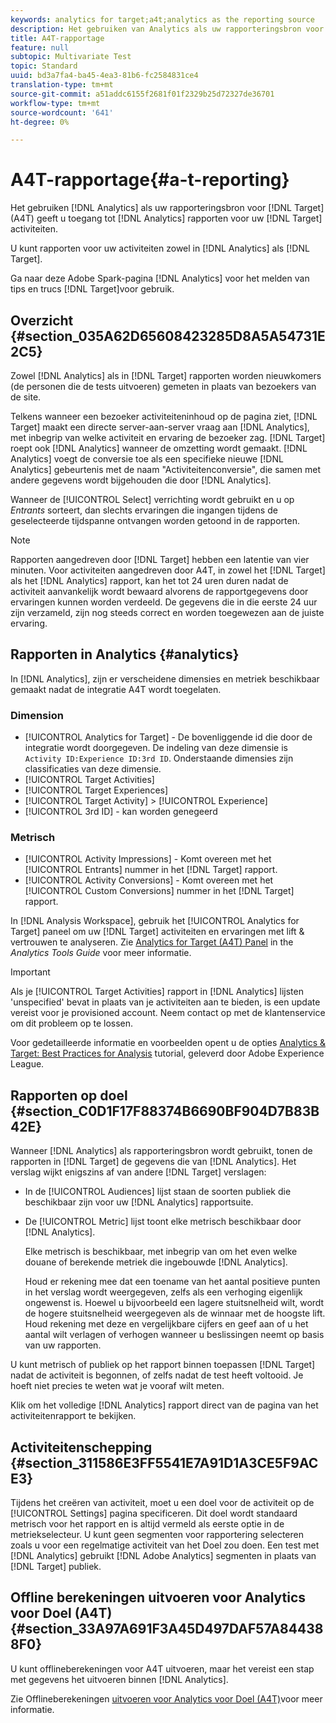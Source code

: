 ```yaml
---
keywords: analytics for target;a4t;analytics as the reporting source
description: Het gebruiken van Analytics als uw rapporteringsbron voor Doel (A4T) geeft u toegang tot de rapporten van Analytics voor uw activiteiten van het Doel.
title: A4T-rapportage
feature: null
subtopic: Multivariate Test
topic: Standard
uuid: bd3a7fa4-ba45-4ea3-81b6-fc2584831ce4
translation-type: tm+mt
source-git-commit: a51addc6155f2681f01f2329b25d72327de36701
workflow-type: tm+mt
source-wordcount: '641'
ht-degree: 0%

---
```



# A4T-rapportage{#a-t-reporting}

Het gebruiken [!DNL Analytics] als uw rapporteringsbron voor [!DNL Target] (A4T) geeft u toegang tot [!DNL Analytics] rapporten voor uw [!DNL Target] activiteiten.

U kunt rapporten voor uw activiteiten zowel in [!DNL Analytics] als [!DNL Target].

Ga naar deze Adobe Spark-pagina [!DNL Analytics] voor het melden van tips en trucs [!DNL Target]voor [](https://spark.adobe.com/page/Lo3Spm4oBOvwF/)gebruik.

## Overzicht {#section_035A62D65608423285D8A5A54731E2C5}

Zowel [!DNL Analytics] als in [!DNL Target] rapporten worden nieuwkomers (de personen die de tests uitvoeren) gemeten in plaats van bezoekers van de site.

Telkens wanneer een bezoeker activiteiteninhoud op de pagina ziet, [!DNL Target] maakt een directe server-aan-server vraag aan [!DNL Analytics], met inbegrip van welke activiteit en ervaring de bezoeker zag. [!DNL Target] roept ook [!DNL Analytics] wanneer de omzetting wordt gemaakt. [!DNL Analytics] voegt de conversie toe als een specifieke nieuwe [!DNL Analytics] gebeurtenis met de naam &quot;Activiteitenconversie&quot;, die samen met andere gegevens wordt bijgehouden die door [!DNL Analytics].

Wanneer de [!UICONTROL Select] verrichting wordt gebruikt en u op *Entrants* sorteert, dan slechts ervaringen die ingangen tijdens de geselecteerde tijdspanne ontvangen worden getoond in de rapporten.

>[!NOTE]
>
>Rapporten aangedreven door [!DNL Target] hebben een latentie van vier minuten. Voor activiteiten aangedreven door A4T, in zowel het [!DNL Target] als het [!DNL Analytics] rapport, kan het tot 24 uren duren nadat de activiteit aanvankelijk wordt bewaard alvorens de rapportgegevens door ervaringen kunnen worden verdeeld. De gegevens die in die eerste 24 uur zijn verzameld, zijn nog steeds correct en worden toegewezen aan de juiste ervaring.

## Rapporten in Analytics {#analytics}

In [!DNL Analytics], zijn er verscheidene dimensies en metriek beschikbaar gemaakt nadat de integratie A4T wordt toegelaten.

### Dimension

* [!UICONTROL Analytics for Target] - De bovenliggende id die door de integratie wordt doorgegeven. De indeling van deze dimensie is `Activity ID:Experience ID:3rd ID`. Onderstaande dimensies zijn classificaties van deze dimensie.
* [!UICONTROL Target Activities]
* [!UICONTROL Target Experiences]
* [!UICONTROL Target Activity] > [!UICONTROL Experience]
* [!UICONTROL 3rd ID] - kan worden genegeerd

### Metrisch

* [!UICONTROL Activity Impressions] - Komt overeen met het [!UICONTROL Entrants] nummer in het [!DNL Target] rapport.
* [!UICONTROL Activity Conversions] - Komt overeen met het [!UICONTROL Custom Conversions] nummer in het [!DNL Target] rapport.

In [!DNL Analysis Workspace], gebruik het [!UICONTROL Analytics for Target] paneel om uw [!DNL Target] activiteiten en ervaringen met lift &amp; vertrouwen te analyseren. Zie [Analytics for Target (A4T) Panel](https://docs.adobe.com/content/help/en/analytics/analyze/analysis-workspace/panels/a4t-panel.html) in the *Analytics Tools Guide* voor meer informatie.

>[!IMPORTANT]
>
>Als je [!UICONTROL Target Activities] rapport in [!DNL Analytics] lijsten &#39;unspecified&#39; bevat in plaats van je activiteiten aan te bieden, is een update vereist voor je provisioned account. Neem contact op met de klantenservice om dit probleem op te lossen.

Voor gedetailleerde informatie en voorbeelden opent u de opties [Analytics &amp; Target: Best Practices for Analysis](https://spark.adobe.com/page/Lo3Spm4oBOvwF/) tutorial, geleverd door Adobe Experience League.

## Rapporten op doel {#section_C0D1F17F88374B6690BF904D7B83B42E}

Wanneer [!DNL Analytics] als rapporteringsbron wordt gebruikt, tonen de rapporten in [!DNL Target] de gegevens die van [!DNL Analytics]. Het verslag wijkt enigszins af van andere [!DNL Target] verslagen:

* In de [!UICONTROL Audiences] lijst staan de soorten publiek die beschikbaar zijn voor uw [!DNL Analytics] rapportsuite.
* De [!UICONTROL Metric] lijst toont elke metrisch beschikbaar door [!DNL Analytics].

   Elke metrisch is beschikbaar, met inbegrip van om het even welke douane of berekende metriek die ingebouwde [!DNL Analytics].

   Houd er rekening mee dat een toename van het aantal positieve punten in het verslag wordt weergegeven, zelfs als een verhoging eigenlijk ongewenst is. Hoewel u bijvoorbeeld een lagere stuitsnelheid wilt, wordt de hogere stuitsnelheid weergegeven als de winnaar met de hoogste lift. Houd rekening met deze en vergelijkbare cijfers en geef aan of u het aantal wilt verlagen of verhogen wanneer u beslissingen neemt op basis van uw rapporten.

U kunt metrisch of publiek op het rapport binnen toepassen [!DNL Target] nadat de activiteit is begonnen, of zelfs nadat de test heeft voltooid. Je hoeft niet precies te weten wat je vooraf wilt meten.

Klik om het volledige [!DNL Analytics] rapport direct van de pagina van het activiteitenrapport te bekijken.

## Activiteitenschepping {#section_311586E3FF5541E7A91D1A3CE5F9ACE3}

Tijdens het creëren van activiteit, moet u een doel voor de activiteit op de [!UICONTROL Settings] pagina specificeren. Dit doel wordt standaard metrisch voor het rapport en is altijd vermeld als eerste optie in de metriekselecteur. U kunt geen segmenten voor rapportering selecteren zoals u voor een regelmatige activiteit van het Doel zou doen. Een test met [!DNL Analytics] gebruikt [!DNL Adobe Analytics] segmenten in plaats van [!DNL Target] publiek.

## Offline berekeningen uitvoeren voor Analytics voor Doel (A4T) {#section_33A97A691F3A45D497DAF57A844388F0}

U kunt offlineberekeningen voor A4T uitvoeren, maar het vereist een stap met gegevens het uitvoeren binnen [!DNL Analytics].

Zie Offlineberekeningen [uitvoeren voor Analytics voor Doel (A4T)](../../c-reports/conversion-rate.md#concept_0D0002A1EBDF420E9C50E2A46F36629B)voor meer informatie.
